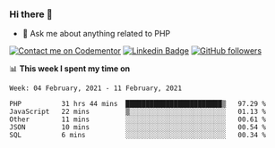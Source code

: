 ### Hi there 👋

<!--
**mustafaculban/mustafaculban** is a ✨ _special_ ✨ repository because its `README.md` (this file) appears on your GitHub profile.

Here are some ideas to get you started:

- 🌱 I’m currently learning ...
- 👯 I’m looking to collaborate on ...
- 🤔 I’m looking for help with ...
- 📫 How to reach me: ...
- 😄 Pronouns: ...
- ⚡ Fun fact: ...

-->
- 💬 Ask me about anything related to PHP

[![Contact me on Codementor](https://www.codementor.io/m-badges/karamusluk/book-session.svg)](https://www.codementor.io/@karamusluk?refer=badge)
[![Linkedin Badge](https://img.shields.io/badge/-Mustafa%20Culban-blue?style=social&logo=Linkedin&logoColor=blue&link=https://www.linkedin.com/in/mustafaculban/)](https://www.linkedin.com/in/mustafaculban/) 
[![GitHub followers](https://img.shields.io/github/followers/karamusluk?label=Follow&style=social)](https://github.com/karamusluk/?tab=follow)


📊 **This week I spent my time on**
<!--START_SECTION:waka-->
```text
Week: 04 February, 2021 - 11 February, 2021

PHP          31 hrs 44 mins  ████████████████████████▒   97.29 % 
JavaScript   22 mins         ▒░░░░░░░░░░░░░░░░░░░░░░░░   01.13 % 
Other        11 mins         ░░░░░░░░░░░░░░░░░░░░░░░░░   00.61 % 
JSON         10 mins         ░░░░░░░░░░░░░░░░░░░░░░░░░   00.54 % 
SQL          6 mins          ░░░░░░░░░░░░░░░░░░░░░░░░░   00.34 % 
```
<!--END_SECTION:waka-->

